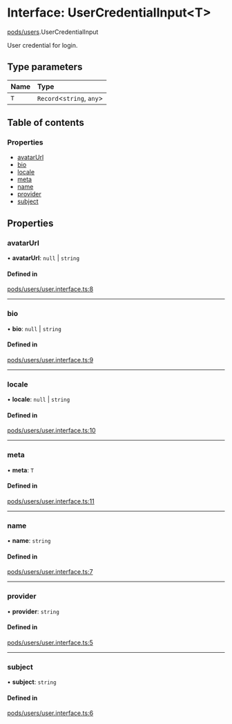 # Interface: UserCredentialInput<T\>

[pods/users](../modules/pods_users.md).UserCredentialInput

User credential for login.

## Type parameters

| Name | Type                       |
| :--- | :------------------------- |
| `T`  | `Record`<`string`, `any`\> |

## Table of contents

### Properties

- [avatarUrl](pods_users.UserCredentialInput.md#avatarurl)
- [bio](pods_users.UserCredentialInput.md#bio)
- [locale](pods_users.UserCredentialInput.md#locale)
- [meta](pods_users.UserCredentialInput.md#meta)
- [name](pods_users.UserCredentialInput.md#name)
- [provider](pods_users.UserCredentialInput.md#provider)
- [subject](pods_users.UserCredentialInput.md#subject)

## Properties

### <a id="avatarurl" name="avatarurl"></a> avatarUrl

• **avatarUrl**: `null` \| `string`

#### Defined in

[pods/users/user.interface.ts:8](https://github.com/brickdoc/brickdoc/blob/master/apps/server-api/src/pods/users/user.interface.ts#L8)

---

### <a id="bio" name="bio"></a> bio

• **bio**: `null` \| `string`

#### Defined in

[pods/users/user.interface.ts:9](https://github.com/brickdoc/brickdoc/blob/master/apps/server-api/src/pods/users/user.interface.ts#L9)

---

### <a id="locale" name="locale"></a> locale

• **locale**: `null` \| `string`

#### Defined in

[pods/users/user.interface.ts:10](https://github.com/brickdoc/brickdoc/blob/master/apps/server-api/src/pods/users/user.interface.ts#L10)

---

### <a id="meta" name="meta"></a> meta

• **meta**: `T`

#### Defined in

[pods/users/user.interface.ts:11](https://github.com/brickdoc/brickdoc/blob/master/apps/server-api/src/pods/users/user.interface.ts#L11)

---

### <a id="name" name="name"></a> name

• **name**: `string`

#### Defined in

[pods/users/user.interface.ts:7](https://github.com/brickdoc/brickdoc/blob/master/apps/server-api/src/pods/users/user.interface.ts#L7)

---

### <a id="provider" name="provider"></a> provider

• **provider**: `string`

#### Defined in

[pods/users/user.interface.ts:5](https://github.com/brickdoc/brickdoc/blob/master/apps/server-api/src/pods/users/user.interface.ts#L5)

---

### <a id="subject" name="subject"></a> subject

• **subject**: `string`

#### Defined in

[pods/users/user.interface.ts:6](https://github.com/brickdoc/brickdoc/blob/master/apps/server-api/src/pods/users/user.interface.ts#L6)
